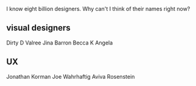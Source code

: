I know eight billion designers.  Why can't I think of their names right now?

## visual designers

Dirty D
Valree
Jina
Barron
Becca K
Angela

## UX

Jonathan Korman
Joe Wahrhaftig
Aviva Rosenstein